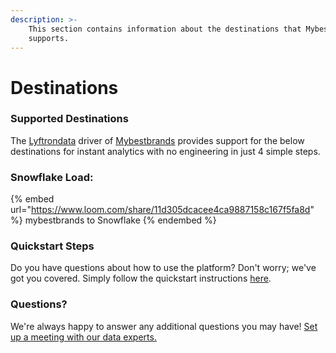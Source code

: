 ```yaml
---
description: >-
    This section contains information about the destinations that Mybestbrands
    supports.
---
```


# Destinations

### Supported Destinations

The [Lyftrondata](https://www.lyftrondata.com/) driver of [Mybestbrands](https://www.lyftrondata.com/integration/mybestbrands/) provides support for the below destinations for instant analytics with no engineering in just 4 simple steps.

### Snowflake Load:

{% embed url="https://www.loom.com/share/11d305dcacee4ca9887158c167f5fa8d" %}
mybestbrands to Snowflake
{% endembed %}

### Quickstart Steps

Do you have questions about how to use the platform? Don't worry; we've got you covered. Simply follow the quickstart instructions [here](../../../quickstart-steps.md).

### Questions? <a href="#questions" id="questions"></a>

We're always happy to answer any additional questions you may have! [Set up a meeting with our data experts.](https://www.lyftrondata.com/book-a-meeting/)
